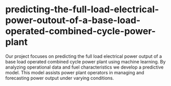 # predicting-the-full-load-electrical-power-outout-of-a-base-load-operated-combined-cycle-power-plant
Our project focuses on predicting the full load electrical power output of a base load operated combined cycle power plant using machine learning. By analyzing operational data and fuel characteristics we develop a predictive model. This model assists power plant operators in managing and forecasting power output under varying conditions.
